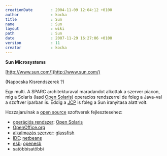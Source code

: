 ```yaml
---
creationDate        : 2004-11-09 12:04:12 +0100 
author              : kocka 
title               : Sun 
name                : Sun 
layout              : wiki 
path                : Sun 
date                : 2007-11-29 16:27:06 +0100 
version             : 11 
creator             : kocka 
---
```

__Sun Microsystems__

[http://www.sun.com/](http://www.sun.com/)

(Napocska Kisrendszerek ?)

Egy multi. A SPARC architekturaval maradandot alkottak a szerver piacon, mig a Solaris (lasd [Open Solaris](Open%20Solaris.html)) operacios rendszerrel de foleg a Java-val a szoftver iparban is. Eddig a [JCP](jcp.html) is foleg a Sun iranyitasa alatt volt.

Hozzajarulnak a [open source](Open%20Source.html) szoftverek fejlesztesehez:

*   [operációs rendszer](Operacios%20rendszer.html): [Open Solaris](Open%20Solaris.html)
*   [OpenOffice.org](OpenOffice.org.html)
*   [alkalmazás szerver](Alkalmazas%20Szerver.html): [glassfish](glassfish.html)
*   [IDE](IDE.html): [netbeans](Netbeans.html)
*   [esb](ESB.html): [openesb](OpenESB.html)
*   satöbbisatöbbi


